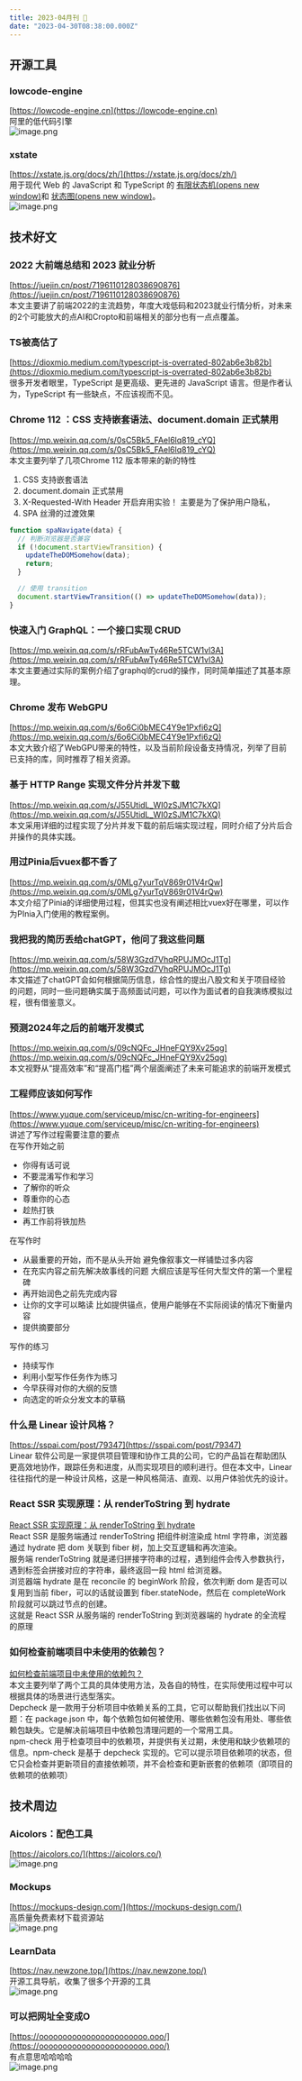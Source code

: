 ```yaml
---
title: 2023-04月刊 👋
date: "2023-04-30T08:38:00.000Z"
---
```


## 开源工具

### lowcode-engine

[https://lowcode-engine.cn](https://lowcode-engine.cn)<br />阿里的低代码引擎<br />![image.png](https://cdn.nlark.com/yuque/0/2023/png/1553840/1682841391787-1a94e027-f029-459d-a4c8-873e04440dc2.png#averageHue=%23939e9e&clientId=u1c04a134-0b63-4&from=paste&height=876&id=ucb194c97&originHeight=1752&originWidth=3354&originalType=binary&ratio=2&rotation=0&showTitle=false&size=1301248&status=done&style=none&taskId=ua78b270d-7abc-4fd8-8d5f-7b73de4e4a7&title=&width=1677)

### xstate

[https://xstate.js.org/docs/zh/](https://xstate.js.org/docs/zh/)<br />用于现代 Web 的 JavaScript 和 TypeScript 的 [有限状态机(opens new window)](https://en.wikipedia.org/wiki/Finite-state_machine)和 [状态图(opens new window)](https://www.sciencedirect.com/science/article/pii/0167642387900359/pdf)。<br />![image.png](https://cdn.nlark.com/yuque/0/2023/png/1553840/1682513134663-e3ad85cc-8f9e-4418-9343-282a080b5350.png#averageHue=%23fefefe&clientId=ud0bd86ae-0c76-4&from=paste&height=486&id=u75632920&originHeight=971&originWidth=1899&originalType=binary&ratio=2&rotation=0&showTitle=false&size=197440&status=done&style=none&taskId=u23cc63a5-c735-4d58-a2c4-6e39b789c7a&title=&width=949.5)

## 技术好文

### **2022 大前端总结和 2023 就业分析**

[https://juejin.cn/post/7196110128038690876](https://juejin.cn/post/7196110128038690876)<br />本文主要讲了前端2022的主流趋势，年度大戏低码和2023就业行情分析，对未来的2个可能放大的点AI和Cropto和前端相关的部分也有一点点覆盖。

### TS被高估了

[https://dioxmio.medium.com/typescript-is-overrated-802ab6e3b82b](https://dioxmio.medium.com/typescript-is-overrated-802ab6e3b82b)<br />很多开发者眼里，TypeScript 是更高级、更先进的 JavaScript 语言。但是作者认为，TypeScript 有一些缺点，不应该视而不见。

### Chrome 112 ：CSS 支持嵌套语法、document.domain 正式禁用

[https://mp.weixin.qq.com/s/0sC5Bk5_FAel6lq819_cYQ](https://mp.weixin.qq.com/s/0sC5Bk5_FAel6lq819_cYQ)<br />本文主要列举了几项Chrome 112 版本带来的新的特性

1. CSS 支持嵌套语法
2. document.domain 正式禁用
3. X-Requested-With Header 开启弃用实验！  主要是为了保护用户隐私，
4. SPA 丝滑的过渡效果

```javascript
function spaNavigate(data) {
  // 判断浏览器是否兼容
  if (!document.startViewTransition) {
    updateTheDOMSomehow(data);
    return;
  }

  // 使用 transition
  document.startViewTransition(() => updateTheDOMSomehow(data));
}
```

### 快速入门 GraphQL：一个接口实现 CRUD

[https://mp.weixin.qq.com/s/rRFubAwTy46Re5TCW1vl3A](https://mp.weixin.qq.com/s/rRFubAwTy46Re5TCW1vl3A)<br />本文主要通过实际的案例介绍了graphql的crud的操作，同时简单描述了其基本原理。

### Chrome 发布 WebGPU

[https://mp.weixin.qq.com/s/6o6Ci0bMEC4Y9e1Pxfi6zQ](https://mp.weixin.qq.com/s/6o6Ci0bMEC4Y9e1Pxfi6zQ)<br />本文大致介绍了WebGPU带来的特性，以及当前阶段设备支持情况，列举了目前已支持的库，同时推荐了相关资源。

### 基于 HTTP Range 实现文件分片并发下载

[https://mp.weixin.qq.com/s/J55UtidL_WI0zSJM1C7kXQ](https://mp.weixin.qq.com/s/J55UtidL_WI0zSJM1C7kXQ)<br />本文采用详细的过程实现了分片并发下载的前后端实现过程，同时介绍了分片后合并操作的具体实践。

### 用过Pinia后vuex都不香了

[https://mp.weixin.qq.com/s/0MLg7yurTqV869r01V4rQw](https://mp.weixin.qq.com/s/0MLg7yurTqV869r01V4rQw)<br />本文介绍了Pinia的详细使用过程，但其实也没有阐述相比vuex好在哪里，可以作为PInia入门使用的教程案例。

### 我把我的简历丢给chatGPT，他问了我这些问题

[https://mp.weixin.qq.com/s/58W3Gzd7VhqRPUJMOcJ1Tg](https://mp.weixin.qq.com/s/58W3Gzd7VhqRPUJMOcJ1Tg)<br />本文描述了chatGPT会如何根据简历信息，综合性的提出八股文和关于项目经验的问题，同时一些问题确实属于高频面试问题，可以作为面试者的自我演练模拟过程，很有借鉴意义。

### 预测2024年之后的前端开发模式

[https://mp.weixin.qq.com/s/09cNQFc_JHneFQY9Xv25qg](https://mp.weixin.qq.com/s/09cNQFc_JHneFQY9Xv25qg)<br />本文视野从“提高效率”和“提高门槛”两个层面阐述了未来可能追求的前端开发模式

### 工程师应该如何写作

[https://www.yuque.com/serviceup/misc/cn-writing-for-engineers](https://www.yuque.com/serviceup/misc/cn-writing-for-engineers)<br />讲述了写作过程需要注意的要点<br />在写作开始之前

- 你得有话可说
- 不要混淆写作和学习
- 了解你的听众
- 尊重你的心态
- 趁热打铁
- 再工作前将铁加热

在写作时

- 从最重要的开始，而不是从头开始  避免像叙事文一样铺垫过多内容
- 在充实内容之前先解决故事线的问题  大纲应该是写任何大型文件的第一个里程碑
- 再开始润色之前先完成内容
- 让你的文字可以略读   比如提供锚点，使用户能够在不实际阅读的情况下衡量内容
- 提供摘要部分

写作的练习

- 持续写作
- 利用小型写作任务作为练习
- 今早获得对你的大纲的反馈
- 向选定的听众分发文本的草稿

### **什么是 Linear 设计风格？**

[https://sspai.com/post/79347](https://sspai.com/post/79347)<br />Linear 软件公司是一家提供项目管理和协作工具的公司，它的产品旨在帮助团队更高效地协作，跟踪任务和进度，从而实现项目的顺利进行。但在本文中，Linear 往往指代的是一种设计风格，这是一种风格简洁、直观、以用户体验优先的设计。

### React SSR 实现原理：从 renderToString 到 hydrate

[React SSR 实现原理：从 renderToString 到 hydrate](https://mp.weixin.qq.com/s?__biz=Mzg3OTYzMDkzMg==&mid=2247495573&idx=1&sn=659269750fecc1dd3b7407892a3ca2d2&chksm=cf0320aef874a9b820ddbb88fb55595fe0eea14ddf467f87e22ceffb46e4b897df18fc932bea&token=236307061&lang=zh_CN#rd)<br />React SSR 是服务端通过 renderToString 把组件树渲染成 html 字符串，浏览器通过 hydrate 把 dom 关联到 fiber 树，加上交互逻辑和再次渲染。<br />服务端 renderToString 就是递归拼接字符串的过程，遇到组件会传入参数执行，遇到标签会拼接对应的字符串，最终返回一段 html 给浏览器。<br />浏览器端 hydrate 是在 reconcile 的 beginWork 阶段，依次判断 dom 是否可以复用到当前 fiber，可以的话就设置到 fiber.stateNode，然后在 completeWork 阶段就可以跳过节点的创建。<br />这就是 React SSR 从服务端的 renderToString 到浏览器端的 hydrate 的全流程的原理

### 如何检查前端项目中未使用的依赖包？

[如何检查前端项目中未使用的依赖包？](https://mp.weixin.qq.com/s?__biz=MzU2MTIyNDUwMA==&mid=2247513890&idx=1&sn=d60e82b1f2509a569616e8f4d2c73a8a&chksm=fc7ef979cb09706fe82c9788f129140723673f3d496e6086ff9763e77fce526124835c0c6ae7&token=236307061&lang=zh_CN#rd)<br />本文主要列举了两个工具的具体使用方法，及各自的特性，在实际使用过程中可以根据具体的场景进行选型落实。<br />Depcheck 是一款用于分析项目中依赖关系的工具，它可以帮助我们找出以下问题：在 package.json 中，每个依赖包如何被使用、哪些依赖包没有用处、哪些依赖包缺失。它是解决前端项目中依赖包清理问题的一个常用工具。<br />npm-check 用于检查项目中的依赖项，并提供有关过期，未使用和缺少依赖项的信息。npm-check 是基于 depcheck 实现的。它可以提示项目依赖项的状态，但它只会检查并更新项目的直接依赖项，并不会检查和更新嵌套的依赖项（即项目的依赖项的依赖项）

## 技术周边

### Aicolors：配色工具

[https://aicolors.co/](https://aicolors.co/)<br />![image.png](https://cdn.nlark.com/yuque/0/2023/png/1553840/1681616474967-6a9908dc-89f5-42dd-98e2-6b5de3e68e4d.png#averageHue=%23dfe4e7&clientId=u7c5977e4-383b-4&from=paste&height=576&id=EkfLJ&originHeight=1152&originWidth=1844&originalType=binary&ratio=2&rotation=0&showTitle=false&size=1648743&status=done&style=none&taskId=u967f412a-2054-4fb0-902a-6934dae16fb&title=&width=922)

### Mockups

[https://mockups-design.com/](https://mockups-design.com/)<br />高质量免费素材下载资源站<br />![image.png](https://cdn.nlark.com/yuque/0/2023/png/1553840/1681622602927-cbd97ad7-bef9-4a95-bbbe-cda4ea676015.png#averageHue=%23b0a88b&clientId=u6bc2dc75-b4d8-4&from=paste&height=656&id=u154b8696&originHeight=1312&originWidth=2304&originalType=binary&ratio=2&rotation=0&showTitle=false&size=3061021&status=done&style=none&taskId=u8daf7cc1-fe35-4f40-8f97-4bb0dd7e0f8&title=&width=1152)

### LearnData

[https://nav.newzone.top/](https://nav.newzone.top/)<br />开源工具导航，收集了很多个开源的工具<br />![image.png](https://cdn.nlark.com/yuque/0/2023/png/1553840/1681624169624-e163db30-1f3b-4a8f-8f72-4be4656766e7.png#averageHue=%23faf9f9&clientId=u6bc2dc75-b4d8-4&from=paste&height=485&id=ubd93c55b&originHeight=970&originWidth=1915&originalType=binary&ratio=2&rotation=0&showTitle=false&size=334315&status=done&style=none&taskId=ua28b279c-bb94-4973-981c-8412c842f3b&title=&width=957.5)

### 可以把网址全变成O

[https://ooooooooooooooooooooooo.ooo/](https://ooooooooooooooooooooooo.ooo/)<br />有点意思哈哈哈哈<br />![image.png](https://cdn.nlark.com/yuque/0/2023/png/1553840/1682652938033-31bc6241-344d-47fb-9a23-44bd68e2bd84.png#averageHue=%23f9dc0d&clientId=u83fcbe88-21d3-4&from=paste&height=474&id=u00546b8e&originHeight=947&originWidth=1916&originalType=binary&ratio=2&rotation=0&showTitle=false&size=48496&status=done&style=none&taskId=ua0da04e3-73f6-443a-8fa6-55676017ede&title=&width=958)
